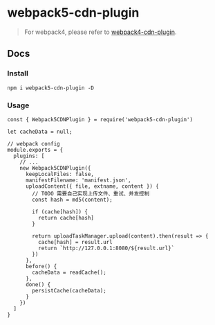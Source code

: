 # webpack5-cdn-plugin

> For webpack4, please refer to [webpack4-cdn-plugin](https://github.com/AngusFu/webpack4-cdn-plugin).

## Docs

### Install
```
npm i webpack5-cdn-plugin -D
```

### Usage

```tsx
const { Webpack5CDNPlugin } = require('webpack5-cdn-plugin')

let cacheData = null;

// webpack config
module.exports = {
  plugins: [
    // ...
    new Webpack5CDNPlugin({
      keepLocalFiles: false,
      manifestFilename: 'manifest.json',
      uploadContent({ file, extname, content }) {
        // TODO 需要自己实现上传文件、重试、并发控制
        const hash = md5(content);
        
        if (cache[hash]) {
          return cache[hash]
        }

        return uploadTaskManager.upload(content).then(result => {
          cache[hash] = result.url
          return `http://127.0.0.1:8080/${result.url}`
        })
      },
      before() {
        cacheData = readCache();
      },
      done() {
        persistCache(cacheData);
      }
    })
  ]
}
```

